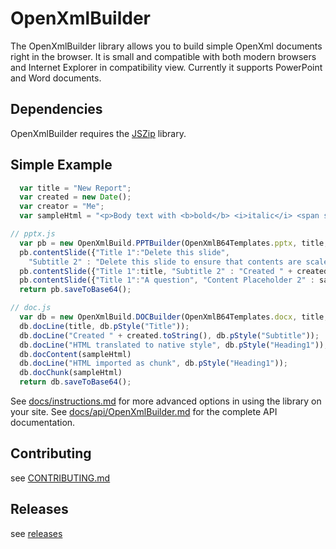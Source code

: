 # OpenXmlBuilder

The OpenXmlBuilder library allows you to build simple OpenXml documents right in the browser.  It is small and compatible with both modern browsers and Internet Explorer in compatibility view.  Currently it supports PowerPoint and Word documents.  

## Dependencies

OpenXmlBuilder requires the [JSZip](https://stuk.github.io/jszip/) library.  

## Simple Example

```js
  var title = "New Report"; 
  var created = new Date(); 
  var creator = "Me"; 
  var sampleHtml = "<p>Body text with <b>bold</b> <i>italic</i> <span style='color:red'>color</span> <a href='http://www.google.com'>hyperlink</a>. </p><ul><li>i1<br>i1 cont</li><li>i2<ul><li>i2.1</li></ul></li></ul>"; 

// pptx.js
  var pb = new OpenXmlBuild.PPTBuilder(OpenXmlB64Templates.pptx, title, created, creator); 
  pb.contentSlide({"Title 1":"Delete this slide", 
    "Subtitle 2" : "Delete this slide to ensure that contents are scaled to fit within the slides." }, "Title Slide"); 
  pb.contentSlide({"Title 1":title, "Subtitle 2" : "Created " + created.toString() }, "Title Slide"); 
  pb.contentSlide({"Title 1":"A question", "Content Placeholder 2" : sampleHtml}, "Title and Content"); 
  return pb.saveToBase64(); 

// doc.js
  var db = new OpenXmlBuild.DOCBuilder(OpenXmlB64Templates.docx, title, created, creator); 
  db.docLine(title, db.pStyle("Title")); 
  db.docLine("Created " + created.toString(), db.pStyle("Subtitle")); 
  db.docLine("HTML translated to native style", db.pStyle("Heading1")); 
  db.docContent(sampleHtml)
  db.docLine("HTML imported as chunk", db.pStyle("Heading1")); 
  db.docChunk(sampleHtml)
  return db.saveToBase64(); 
```

See [docs/instructions.md](docs/instructions.md) for more advanced options in using the library on your site.
See [docs/api/OpenXmlBuilder.md](docs/api/OpenXmlBuilder.md) for the complete API documentation.


## Contributing

see [CONTRIBUTING.md](CONTRIBUTING.md)


## Releases

see [releases](https://github.com/jmgore75/openxmlbuilder/releases)

